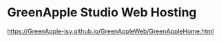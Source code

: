 # GreenApple Studio Web Hosting

https://GreenApple-jsy.github.io/GreenAppleWeb/GreenAppleHome.html
